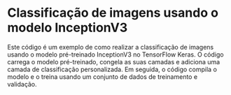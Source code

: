 # Classificação de imagens usando o modelo InceptionV3

Este código é um exemplo de como realizar a classificação de imagens usando o modelo pré-treinado InceptionV3 no TensorFlow Keras. O código carrega o modelo pré-treinado, congela as suas camadas e adiciona uma camada de classificação personalizada. Em seguida, o código compila o modelo e o treina usando um conjunto de dados de treinamento e validação.
